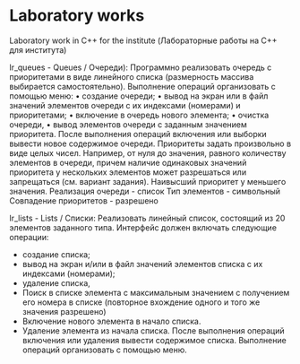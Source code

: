# Laboratory works
Laboratory work in C++ for the institute (Лабораторные работы на C++ для института)

lr_queues - Queues / Очереди):
Программно реализовать очередь с приоритетами в виде линейного списка (размерность массива выбирается самостоятельно).
Выполнение операций организовать с помощью меню:
    • создание очереди;
    • вывод на экран или в файл значений элементов очереди с их индексами (номерами) и   приоритетами;
    • включение в очередь нового элемента;
    • очистка очереди, 
    • вывод элементов очереди с заданным значением приоритета.
После выполнения операций включения или выборки вывести новое содержимое очереди. 
Приоритеты задать произвольно в виде целых чисел. Например, от нуля до значения, равного количеству элементов в очереди, причем наличие одинаковых значений приоритета у нескольких элементов может разрешаться или запрещаться (см. вариант задания).
Наивысший приоритет у меньшего значения.
Реализация очереди - список
Тип элементов - символьный
Совпадение приоритетов - разрешено

lr_lists - Lists / Списки:
Реализовать линейный список, состоящий из 20 элементов заданного типа. Интерфейс должен включать следующие операции:
- создание списка;
- вывод на экран и/или в файл значений элементов списка с их индексами (номерами);
- удаление списка,
- Поиск в списке элемента с максимальным значением с получением его номера в списке (повторное вхождение одного и того же значения разрешено)
- Включение нового элемента в начало списка.
- Удаление элемента из начала списка.
После выполнения операций включения или удаления вывести содержимое списка. Выполнение операций организовать с помощью меню.



